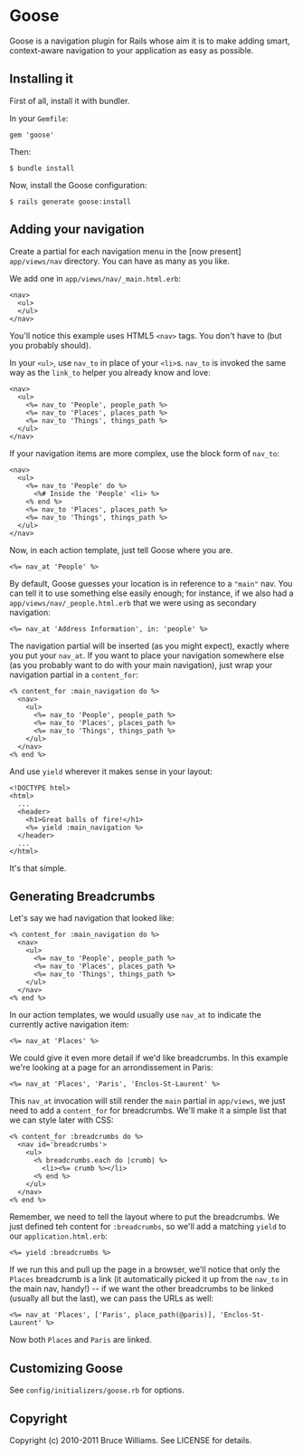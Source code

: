Goose
=====

Goose is a navigation plugin for Rails whose aim it is to make adding
smart, context-aware navigation to your application as easy as
possible.

Installing it
-------------

First of all, install it with bundler.

In your `Gemfile`:

    gem 'goose'

Then:

    $ bundle install

Now, install the Goose configuration:

    $ rails generate goose:install

Adding your navigation
----------------------

Create a partial for each navigation menu in the [now present]
`app/views/nav` directory.  You can have as many as you like.

We add one in `app/views/nav/_main.html.erb`:

    <nav>
      <ul>
      </ul>
    </nav>

You'll notice this example uses HTML5 `<nav>` tags.  You don't have to
(but you probably should).

In your `<ul>`, use `nav_to` in place of your `<li>`s.  `nav_to` is
invoked the same way as the `link_to` helper you already know and love:

    <nav>
      <ul>
        <%= nav_to 'People', people_path %>
        <%= nav_to 'Places', places_path %>
        <%= nav_to 'Things', things_path %>
      </ul>
    </nav>

If your navigation items are more complex, use the block form of
`nav_to`:

    <nav>
      <ul>
        <%= nav_to 'People' do %>
          <%# Inside the 'People' <li> %>
        <% end %>
        <%= nav_to 'Places', places_path %>
        <%= nav_to 'Things', things_path %>
      </ul>
    </nav>


Now, in each action template, just tell Goose where you are.

    <%= nav_at 'People' %>

By default, Goose guesses your location is in reference to a `"main"`
nav.  You can tell it to use something else easily enough; for
instance, if we also had a `app/views/nav/_people.html.erb` that we
were using as secondary navigation:

    <%= nav_at 'Address Information', in: 'people' %>

The navigation partial will be inserted (as you might expect), exactly
where you put your `nav_at`.  If you want to place your navigation
somewhere else (as you probably want to do with your main navigation),
just wrap your navigation partial in a `content_for`:

    <% content_for :main_navigation do %>
      <nav>
        <ul>
          <%= nav_to 'People', people_path %>
          <%= nav_to 'Places', places_path %>
          <%= nav_to 'Things', things_path %>
        </ul>
      </nav>
    <% end %>

And use `yield` wherever it makes sense in your layout:

    <!DOCTYPE html>
    <html>
      ...
      <header>
        <h1>Great balls of fire!</h1>
        <%= yield :main_navigation %>
      </header>
      ...
    </html>

It's that simple.

Generating Breadcrumbs
----------------------

Let's say we had navigation that looked like:

    <% content_for :main_navigation do %>
      <nav>
        <ul>
          <%= nav_to 'People', people_path %>
          <%= nav_to 'Places', places_path %>
          <%= nav_to 'Things', things_path %>
        </ul>
      </nav>
    <% end %>

In our action templates, we would usually use `nav_at` to indicate the
currently active navigation item:

    <%= nav_at 'Places' %>

We could give it even more detail if we'd like breadcrumbs.  In this
example we're looking at a page for an arrondissement in Paris:

    <%= nav_at 'Places', 'Paris', 'Enclos-St-Laurent' %>

This `nav_at` invocation will still render the `main` partial in
`app/views`, we just need to add a `content_for` for breadcrumbs.
We'll make it a simple list that we can style later with CSS:

    <% content_for :breadcrumbs do %>
      <nav id='breadcrumbs'>
        <ul>
          <% breadcrumbs.each do |crumb| %>
            <li><%= crumb %></li>
          <% end %>
        </ul>
      </nav>
    <% end %>

Remember, we need to tell the layout where to put the breadcrumbs.
We just defined teh content for `:breadcrumbs`, so we'll add a
matching `yield` to our `application.html.erb`:

    <%= yield :breadcrumbs %>

If we run this and pull up the page in a browser, we'll notice that
only the `Places` breadcrumb is a link (it automatically picked it up
from the `nav_to` in the main nav, handy!) -- if we want the other
breadcrumbs to be linked (usually all but the last), we can pass the
URLs as well:

    <%= nav_at 'Places', ['Paris', place_path(@paris)], 'Enclos-St-Laurent' %>

Now both `Places` and `Paris` are linked.

Customizing Goose
-----------------

See `config/initializers/goose.rb` for options.

Copyright
---------

Copyright (c) 2010-2011 Bruce Williams. See LICENSE for details.

